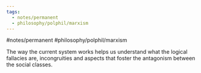 ```yaml
---
tags:
  - notes/permanent
  - philosophy/polphil/marxism
---
```

#notes/permanent  #philosophy/polphil/marxism 

The way the current system works helps us understand what the logical fallacies are, incongruities and aspects that foster the antagonism between the social classes. 